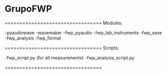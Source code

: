 # GrupoFWP

=================================
Modules:

-pyaudiowave
-wavemaker
-fwp_pyaudio
-fwp_lab_instruments
-fwp_save
-fwp_analysis
-fwp_format

=================================
Scripts:

-fwp_script.py (for all measurements)
-fwp_analysis_script.py

=================================
